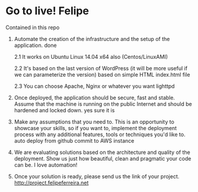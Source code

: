 Go to live! Felipe
==================================

Contained in this repo


1. Automate the creation of the infrastructure and the setup of the application.
 done
  

   2.1 It works on Ubuntu Linux 14.04 x64 
   also (Centos/LinuxAMI)

   2.2 It's based on the last version of WordPress (it will be more useful if we can parameterize the version)
   based on simple HTML index.html file

   2.3 You can choose Apache, Nginx or whatever you want
   lighttpd

   
3. Once deployed, the application should be secure, fast and stable. Assume that the machine is running on the public Internet and should be hardened and locked down.
   yes sure it is 

4. Make any assumptions that you need to. This is an opportunity to showcase your skills, so if you want to, implement the deployment process with any additional features, tools or techniques you'd like to.
   auto deploy from github commit to AWS instance

5. We are evaluating solutions based on the architecture and quality of the deployment. Show us just how beautiful, clean and pragmatic your code can be.
   I love automation!

6. Once your solution is ready, please send us the link of your project.
   http://project.felipeferreira.net
